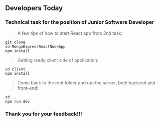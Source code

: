 ## Developers Today

### Technical task for the position of Junior Software Developer

> A few tips of how to start React app from 2nd task:

```
git clone
cd MongoExpressReactNodeApp
npm install
```

> Getting ready client side of application:
```
cd client
npm install
```

> Come back to the root folder and run the server, both backend and front-end:

```
cd ..
npm run dev
```

### Thank you for your feedback!!!

